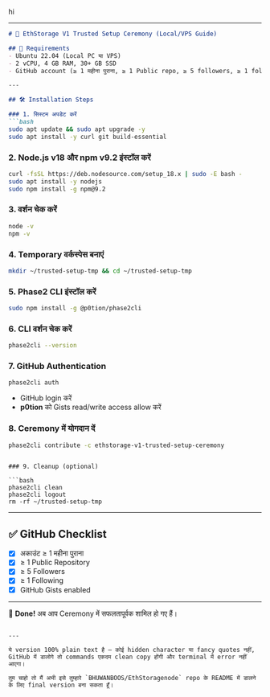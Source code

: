 hi

---

````markdown
# 🚀 EthStorage V1 Trusted Setup Ceremony (Local/VPS Guide)

## 📌 Requirements
- Ubuntu 22.04 (Local PC या VPS)
- 2 vCPU, 4 GB RAM, 30+ GB SSD
- GitHub account (≥ 1 महीना पुराना, ≥ 1 Public repo, ≥ 5 followers, ≥ 1 following, Gists enabled)

---

## 🛠 Installation Steps

### 1. सिस्टम अपडेट करें
```bash
sudo apt update && sudo apt upgrade -y
sudo apt install -y curl git build-essential
````

### 2. Node.js v18 और npm v9.2 इंस्टॉल करें

```bash
curl -fsSL https://deb.nodesource.com/setup_18.x | sudo -E bash -
sudo apt install -y nodejs
sudo npm install -g npm@9.2
```

### 3. वर्शन चेक करें

```bash
node -v
npm -v
```

### 4. Temporary वर्कस्पेस बनाएं

```bash
mkdir ~/trusted-setup-tmp && cd ~/trusted-setup-tmp
```

### 5. Phase2 CLI इंस्टॉल करें

```bash
sudo npm install -g @p0tion/phase2cli
```

### 6. CLI वर्शन चेक करें

```bash
phase2cli --version
```

### 7. GitHub Authentication

```bash
phase2cli auth
```

* GitHub login करें
* **p0tion** को Gists read/write access allow करें

### 8. Ceremony में योगदान दें

```bash
phase2cli contribute -c ethstorage-v1-trusted-setup-ceremony
```
```

### 9. Cleanup (optional)

```bash
phase2cli clean
phase2cli logout
rm -rf ~/trusted-setup-tmp
```

---

## ✅ GitHub Checklist

* [x] अकाउंट ≥ 1 महीना पुराना
* [x] ≥ 1 Public Repository
* [x] ≥ 5 Followers
* [x] ≥ 1 Following
* [x] GitHub Gists enabled

---

🎉 **Done!** अब आप Ceremony में सफलतापूर्वक शामिल हो गए हैं।

```

---

ये version 100% plain text है — कोई hidden character या fancy quotes नहीं,  
GitHub में डालोगे तो commands एकदम clean copy होंगी और terminal में error नहीं आएगा।  

तुम चाहो तो मैं अभी इसे तुम्हारे `BHUWANBOOS/EthStoragenode` repo के README में डालने के लिए final version बना सकता हूँ।
```
